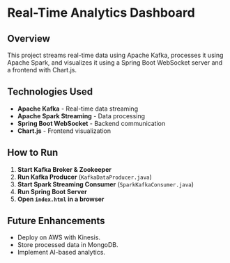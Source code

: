 # Real-Time Analytics Dashboard

## Overview
This project streams real-time data using Apache Kafka, processes it using Apache Spark, and visualizes it using a Spring Boot WebSocket server and a frontend with Chart.js.

## Technologies Used
- **Apache Kafka** - Real-time data streaming
- **Apache Spark Streaming** - Data processing
- **Spring Boot WebSocket** - Backend communication
- **Chart.js** - Frontend visualization

## How to Run
1. **Start Kafka Broker & Zookeeper**
2. **Run Kafka Producer** (`KafkaDataProducer.java`)
3. **Start Spark Streaming Consumer** (`SparkKafkaConsumer.java`)
4. **Run Spring Boot Server**
5. **Open `index.html` in a browser**

## Future Enhancements
- Deploy on AWS with Kinesis.
- Store processed data in MongoDB.
- Implement AI-based analytics.

